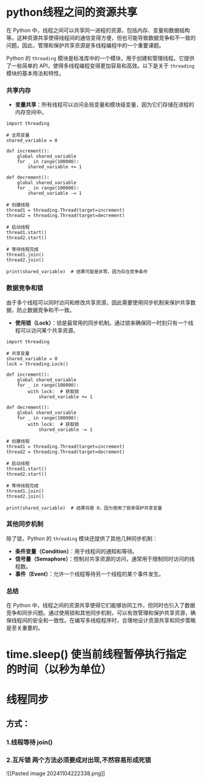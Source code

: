 
# python线程之间的资源共享

在 Python 中，线程之间可以共享同一进程的资源，包括内存、变量和数据结构等。这种资源共享使得线程间的通信变得方便，但也可能导致数据竞争和不一致的问题。因此，管理和保护共享资源是多线程编程中的一个重要课题。

Python 的 `threading` 模块是标准库中的一个模块，用于创建和管理线程。它提供了一些简单的 API，使得多线程编程变得更加容易和高效。以下是关于 `threading` 模块的基本用法和特性。
### **共享内存**

- **变量共享**：所有线程可以访问全局变量和模块级变量，因为它们存储在进程的内存空间中。

```
import threading

# 全局变量
shared_variable = 0

def increment():
    global shared_variable
    for _ in range(100000):
        shared_variable += 1

def decrement():
    global shared_variable
    for _ in range(100000):
        shared_variable -= 1

# 创建线程
thread1 = threading.Thread(target=increment)
thread2 = threading.Thread(target=decrement)

# 启动线程
thread1.start()
thread2.start()

# 等待线程完成
thread1.join()
thread2.join()

print(shared_variable)  # 结果可能是非零，因为存在竞争条件

```

### **数据竞争和锁**

由于多个线程可以同时访问和修改共享资源，因此需要使用同步机制来保护共享数据，防止数据竞争和不一致。

- **使用锁（Lock）**：锁是最常用的同步机制。通过锁来确保同一时刻只有一个线程可以访问某个共享资源。

```
import threading

# 共享变量
shared_variable = 0
lock = threading.Lock()

def increment():
    global shared_variable
    for _ in range(100000):
        with lock:  # 获取锁
            shared_variable += 1

def decrement():
    global shared_variable
    for _ in range(100000):
        with lock:  # 获取锁
            shared_variable -= 1

# 创建线程
thread1 = threading.Thread(target=increment)
thread2 = threading.Thread(target=decrement)

# 启动线程
thread1.start()
thread2.start()

# 等待线程完成
thread1.join()
thread2.join()

print(shared_variable)  # 结果将是 0，因为使用了锁来保护共享变量

```
###  **其他同步机制**

除了锁，Python 的 `threading` 模块还提供了其他几种同步机制：

- **条件变量（Condition）**：用于线程间的通知和等待。
- **信号量（Semaphore）**：控制对共享资源的访问，通常用于限制同时访问的线程数。
- **事件（Event）**：允许一个线程等待另一个线程的某个事件发生。

### 总结

在 Python 中，线程之间的资源共享使得它们能够协同工作，但同时也引入了数据竞争和同步问题。通过使用锁和其他同步机制，可以有效管理和保护共享资源，确保线程间的安全和一致性。在编写多线程程序时，合理地设计资源共享和同步策略是至关重要的。


# time.sleep()    使当前线程暂停执行指定的时间（以秒为单位）


# 线程同步
## 方式：
### 1.线程等待 join()
### 2.互斥锁   两个方法必须要成对出现,不然容易形成死锁
![[Pasted image 20241104222338.png]]



